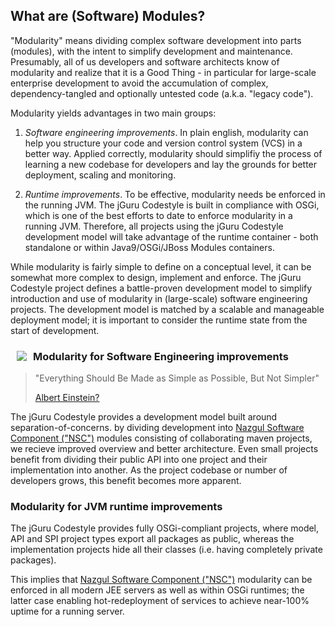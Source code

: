 ## What are (Software) Modules?

"Modularity" means dividing complex software development into parts (modules), with the intent to simplify
development and maintenance. Presumably, all of us developers and software architects know of modularity
and realize that it is a Good Thing - in particular for large-scale enterprise development to avoid the
accumulation of complex, dependency-tangled and optionally untested code (a.k.a. "legacy code").

Modularity yields advantages in two main groups:

1. *Software engineering improvements*. In plain english, modularity can help you structure your code and
   version control system (VCS) in a better way. Applied correctly, modularity should simplifiy the process of
   learning a new codebase for developers and lay the grounds for better deployment, scaling and monitoring.

2. *Runtime improvements*. To be effective, modularity needs be enforced in the running JVM.
   The jGuru Codestyle is built in compliance with OSGi, which is one of the best efforts to date to enforce
   modularity in a running JVM. Therefore, all projects using the jGuru Codestyle development model will take
   advantage of the runtime container - both standalone or within Java9/OSGi/JBoss Modules containers.

While modularity is fairly simple to define on a conceptual level, it can be somewhat more complex to design,
implement and enforce. The jGuru Codestyle project defines a battle-proven development model to simplify 
introduction and use of modularity in (large-scale) software engineering projects. The development model is matched
by a scalable and manageable deployment model; it is important to consider the runtime state from the start
of development.

<img src="../images/plantuml/modularity_mavenProjects.png" style="float:left; margin:10px;" />

### Modularity for Software Engineering improvements

> "Everything Should Be Made as Simple as Possible, But Not Simpler"
>
> [Albert Einstein?](http://quoteinvestigator.com/2011/05/13/einstein-simple/ "Einstein quote")

The jGuru Codestyle provides a development model built around separation-of-concerns.
by dividing development into [Nazgul Software Component ("NSC")](software_components.html) modules
consisting of collaborating maven projects, we recieve improved overview and better architecture.
Even small projects benefit from dividing their public API into one project and their implementation
into another. As the project codebase or number of developers grows, this benefit becomes more apparent.

### Modularity for JVM runtime improvements

The jGuru Codestyle provides fully OSGi-compliant projects, where model, API and SPI project types export all
packages as public, whereas the implementation projects hide all their classes
(i.e. having completely private packages).

This implies that [Nazgul Software Component ("NSC")](software_components.html) modularity can be enforced in all
modern JEE servers as well as within OSGi runtimes; the latter case enabling hot-redeployment of services to achieve
near-100% uptime for a running server.